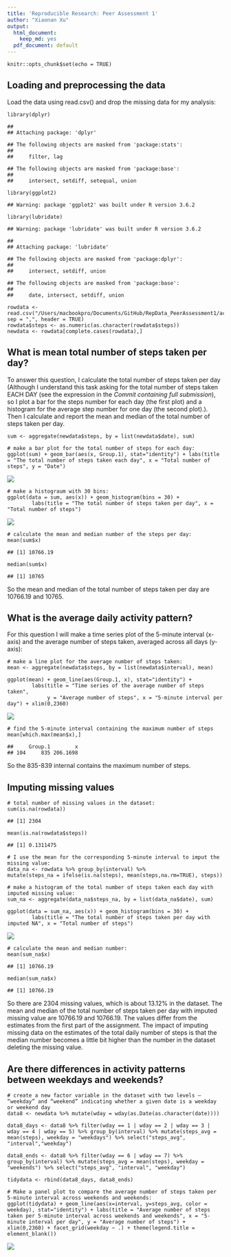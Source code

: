 ```yaml
---
title: 'Reproducible Research: Peer Assessment 1'
author: "Xiaonan Xu"
output: 
  html_document:
    keep_md: yes
  pdf_document: default
---
```

```{r setup, include=FALSE}
knitr::opts_chunk$set(echo = TRUE)
```

## Loading and preprocessing the data

Load the data using read.csv() and drop the missing data for my analysis:


```{r, echo = TRUE}
library(dplyr)
```

```
## 
## Attaching package: 'dplyr'
```

```
## The following objects are masked from 'package:stats':
## 
##     filter, lag
```

```
## The following objects are masked from 'package:base':
## 
##     intersect, setdiff, setequal, union
```

```{r, echo = TRUE}
library(ggplot2)
```

```
## Warning: package 'ggplot2' was built under R version 3.6.2
```

```{r, echo = TRUE}
library(lubridate)
```

```
## Warning: package 'lubridate' was built under R version 3.6.2
```

```
## 
## Attaching package: 'lubridate'
```

```
## The following objects are masked from 'package:dplyr':
## 
##     intersect, setdiff, union
```

```
## The following objects are masked from 'package:base':
## 
##     date, intersect, setdiff, union
```

```{r, echo = TRUE}
rowdata <- read.csv("/Users/macbookpro/Documents/GitHub/RepData_PeerAssessment1/activity.csv", sep = ",", header = TRUE)
rowdata$steps <- as.numeric(as.character(rowdata$steps))
newdata <- rowdata[complete.cases(rowdata),]
```

## What is mean total number of steps taken per day?

To answer this question, I calculate the total number of steps taken per day (Although I understand this task asking for the total number of steps taken EACH DAY (see the expression in the *Commit containing full submission*), so I plot a bar for the steps number for each day (the first plot) and a histogram for the average step number for one day (the second plot).). Then I calculate and report the mean and median of the total number of steps taken per day.


```{r, echo = TRUE}
sum <- aggregate(newdata$steps, by = list(newdata$date), sum)

# make a bar plot for the total number of steps for each day:
ggplot(sum) + geom_bar(aes(x, Group.1), stat="identity") + labs(title = "The total number of steps taken each day", x = "Total number of steps", y = "Date") 
```

![](PA1_template_files/figure-html/unnamed-chunk-1-1.png)<!-- -->

```{r, echo = TRUE}
# make a histograum with 30 bins:
ggplot(data = sum, aes(x)) + geom_histogram(bins = 30) + 
        labs(title = "The total number of steps taken per day", x = "Total number of steps")
```

![](PA1_template_files/figure-html/unnamed-chunk-1-2.png)<!-- -->

```{r, echo = TRUE}
# calculate the mean and median number of the steps per day:
mean(sum$x)
```

```
## [1] 10766.19
```

```{r, echo = TRUE}
median(sum$x)
```

```
## [1] 10765
```
So the mean and median of the total number of steps taken per day are 10766.19 and 10765.

## What is the average daily activity pattern?

For this question I will make a time series plot of the 5-minute interval (x-axis) and the average number of steps taken, averaged across all days (y-axis):


```{r, echo = TRUE}
# make a line plot for the average number of steps taken:
mean <- aggregate(newdata$steps, by = list(newdata$interval), mean)

ggplot(mean) + geom_line(aes(Group.1, x), stat="identity") + 
        labs(title = "Time series of the average number of steps taken",
             y = "Average number of steps", x = "5-minute interval per day") + xlim(0,2360)
```

![](PA1_template_files/figure-html/unnamed-chunk-2-1.png)<!-- -->

```{r, echo = TRUE}
# find the 5-minute interval containing the maximum number of steps
mean[which.max(mean$x),]
```

```
##     Group.1        x
## 104     835 206.1698
```

So the 835-839 internal contains the maximum number of steps.

## Imputing missing values


```{r, echo = TRUE}
# total number of missing values in the dataset:
sum(is.na(rowdata))
```

```
## [1] 2304
```

```{r, echo = TRUE}
mean(is.na(rowdata$steps))
```

```
## [1] 0.1311475
```

```{r, echo = TRUE}
# I use the mean for the corresponding 5-minute interval to imput the missing value:
data_na <- rowdata %>% group_by(interval) %>%
mutate(steps_na = ifelse(is.na(steps), mean(steps,na.rm=TRUE), steps))

# make a histogram of the total number of steps taken each day with imputed missing value:
sum_na <- aggregate(data_na$steps_na, by = list(data_na$date), sum)

ggplot(data = sum_na, aes(x)) + geom_histogram(bins = 30) + 
        labs(title = "The total number of steps taken per day with imputed NA", x = "Total number of steps")
```

![](PA1_template_files/figure-html/unnamed-chunk-3-1.png)<!-- -->

```{r, echo = TRUE}
# calculate the mean and median number:
mean(sum_na$x)
```

```
## [1] 10766.19
```

```{r, echo = TRUE}
median(sum_na$x)
```

```
## [1] 10766.19
```
So there are 2304 missing values, which is about 13.12% in the dataset. The mean and median of the total number of steps taken per day with imputed missing value are 10766.19 and 10766.19. The values differ from the estimates from the first part of the assignment. The impact of imputing missing data on the estimates of the total daily number of steps is that the median number becomes a little bit higher than the number in the dataset deleting the missing value.

## Are there differences in activity patterns between weekdays and weekends?


```{r, echo = TRUE}
# create a new factor variable in the dataset with two levels – “weekday” and “weekend” indicating whether a given date is a weekday or weekend day
data8 <- newdata %>% mutate(wday = wday(as.Date(as.character(date))))

data8_days <- data8 %>% filter(wday == 1 | wday == 2 | wday == 3 | wday == 4 | wday == 5) %>% group_by(interval) %>% mutate(steps_avg = mean(steps), weekday = "weekdays") %>% select("steps_avg", "interval","weekday") 

data8_ends <- data8 %>% filter(wday == 6 | wday == 7) %>% group_by(interval) %>% mutate(steps_avg = mean(steps), weekday = "weekends") %>% select("steps_avg", "interval", "weekday") 

tidydata <- rbind(data8_days, data8_ends)

# Make a panel plot to compare the average number of steps taken per 5-minute interval across weekends and weekends:
ggplot(tidydata) + geom_line(aes(x=interval, y=steps_avg, color = weekday), stat="identity") + labs(title = "Average number of steps taken per 5-minute interval across weekends and weekends", x = "5-minute interval per day", y = "Average number of steps") + xlim(0,2360) + facet_grid(weekday ~ .) + theme(legend.title = element_blank())
```

![](PA1_template_files/figure-html/unnamed-chunk-4-1.png)<!-- -->


